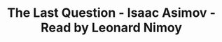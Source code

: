 ---
title: "The Last Question - Isaac Asimov - Read by Leonard Nimoy"
youtube-id: "8XOtx4sa9k4"
layout: youtube
permalink: /youtube/:title/
tags:
  - The Last Question
  - Leonard Nimoy
---